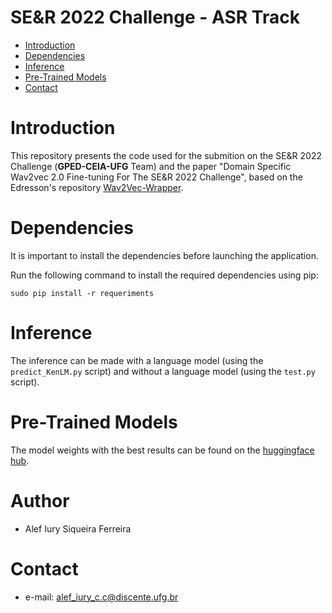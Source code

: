 # SE&R 2022 Challenge - ASR Track

- [Introduction](#Introduction)
- [Dependencies](#Dependencies)
- [Inference](#Inference)
- [Pre-Trained Models](#Pre-Trained-Models)
- [Contact](#Contact)

# Introduction

This repository presents the code used for the submition on the SE&R 2022 Challenge (**GPED-CEIA-UFG** Team) and the paper "Domain Specific Wav2vec 2.0 Fine-tuning For The SE&R 2022 Challenge", based on the Edresson's repository [Wav2Vec-Wrapper](https://github.com/Edresson/Wav2Vec-Wrapper).

# Dependencies

It is important to install the dependencies before launching the application.

Run the following command to install the required dependencies using pip:

```
sudo pip install -r requeriments
```

# Inference

The inference can be made with a language model (using the ```predict_KenLM.py``` script) and without a language model (using the ```test.py``` script).

# Pre-Trained Models

The model weights with the best results can be found on the [huggingface hub](https://huggingface.co/alefiury/wav2vec2-large-xlsr-53-coraa-brazilian-portuguese-plus-gain-normalization).

# Author

- Alef Iury Siqueira Ferreira

# Contact

- e-mail: alef_iury_c.c@discente.ufg.br